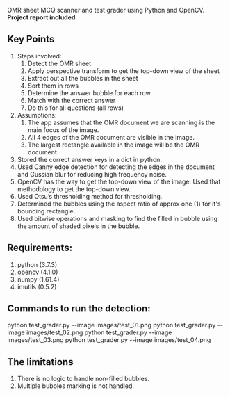 OMR sheet MCQ scanner and test grader using Python and OpenCV. **Project report included**.

## **Key Points**
1. Steps involved:
    1. Detect the OMR sheet
    2. Apply perspective transform to get the top-down view of the sheet
    3. Extract out all the bubbles in the sheet
    4. Sort them in rows
    5. Determine the answer bubble for each row
    6. Match with the correct answer
    7. Do this for all questions (all rows)
2. Assumptions:
    1. The app assumes that the OMR document we are scanning is the main focus of the image.
    2. All 4 edges of the OMR document are visible in the image.
    3. The largest rectangle available in the image will be the OMR document. 
3. Stored the correct answer keys in a dict in python.
4. Used Canny edge detection for detecting the edges in the document and Gussian blur for reducing high frequency noise.
5. OpenCV has the way to get the top-down view of the image. Used that methodology to get the top-down view.
6. Used Otsu’s thresholding method for thresholding.
7. Determined the bubbles using the aspect ratio of approx one (1) for it's bounding rectangle.
8. Used bitwise operations and masking to find the filled in bubble using the amount of shaded pixels in the bubble.

 ## **Requirements:**
 1. python          (3.7.3)
 2. opencv          (4.1.0)
 3. numpy           (1.61.4)
 4. imutils         (0.5.2)

 ## **Commands to run the detection:**
 python test_grader.py --image images/test_01.png
 python test_grader.py --image images/test_02.png
 python test_grader.py --image images/test_03.png
 python test_grader.py --image images/test_04.png

## **The limitations**
1. There is no logic to handle non-filled bubbles.
2. Multiple bubbles marking is not handled.
